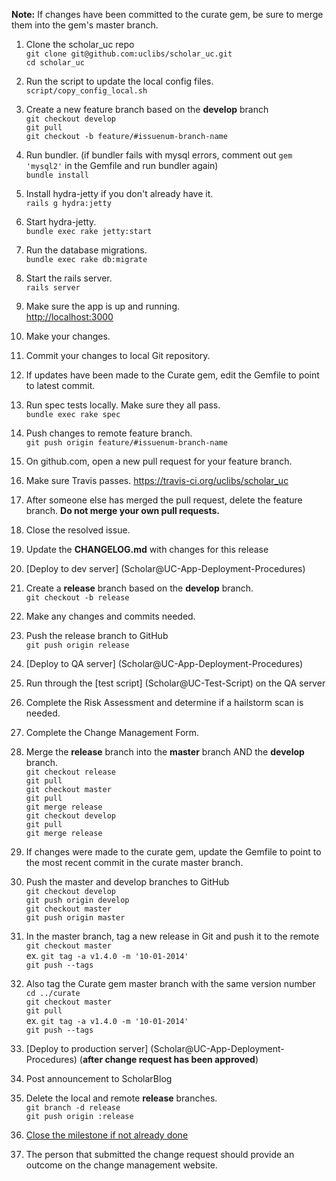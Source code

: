 **Note:** If changes have been committed to the curate gem, be sure to merge them into the gem's master branch.

1. Clone the scholar_uc repo<br />`git clone git@github.com:uclibs/scholar_uc.git`<br />`cd scholar_uc`

1. Run the script to update the local config files.<br />`script/copy_config_local.sh`

1. Create a new feature branch based on the **develop** branch<br />`git checkout develop`<br />`git pull`<br />`git checkout -b feature/#issuenum-branch-name`

1. Run bundler. (if bundler fails with mysql errors, comment out `gem 'mysql2'` in the Gemfile and run bundler again)<br />`bundle install`

1. Install hydra-jetty if you don't already have it.<br />`rails g hydra:jetty`

1. Start hydra-jetty.<br />`bundle exec rake jetty:start`

1. Run the database migrations.<br />`bundle exec rake db:migrate`

1. Start the rails server.<br />`rails server`

1. Make sure the app is up and running.<br />[http://localhost:3000](http://localhost:3000)

1. Make your changes.

1. Commit your changes to local Git repository.

1. If updates have been made to the Curate gem, edit the Gemfile to point to latest commit.

1. Run spec tests locally.  Make sure they all pass. <br />`bundle exec rake spec`

1. Push changes to remote feature branch. <br />`git push origin feature/#issuenum-branch-name`

1. On github.com, open a new pull request for your feature branch.

1. Make sure Travis passes. https://travis-ci.org/uclibs/scholar_uc

1. After someone else has merged the pull request, delete the feature branch.  **Do not merge your own pull requests.**

1. Close the resolved issue.

1. Update the **CHANGELOG.md** with changes for this release

1. [Deploy to dev server] (Scholar@UC-App-Deployment-Procedures)

1. Create a **release** branch based on the **develop** branch.<br />`git checkout -b release`

1. Make any changes and commits needed.

1. Push the release branch to GitHub<br />`git push origin release`

1. [Deploy to QA server] (Scholar@UC-App-Deployment-Procedures)

1. Run through the [test script] (Scholar@UC-Test-Script) on the QA server

1. Complete the Risk Assessment and determine if a hailstorm scan is needed.

1. Complete the Change Management Form.

1. Merge the **release** branch into the **master** branch AND the **develop** branch.<br />`git checkout release`<br />`git pull`<br />`git checkout master`<br />`git pull`<br />`git merge release`<br />`git checkout develop`<br />`git pull`<br />`git merge release`

1. If changes were made to the curate gem, update the Gemfile to point to the most recent commit in the curate master branch.

1. Push the master and develop branches to GitHub<br />`git checkout develop`<br />`git push origin develop`<br />`git checkout master`<br />`git push origin master`

1. In the master branch, tag a new release in Git and push it to the remote<br />`git checkout master`<br />ex. `git tag -a v1.4.0 -m '10-01-2014'`<br />`git push --tags`

1. Also tag the Curate gem master branch with the same version number<br />`cd ../curate`<br />`git checkout master`<br />`git pull`<br />ex. `git tag -a v1.4.0 -m '10-01-2014'`<br />`git push --tags`

1. [Deploy to production server] (Scholar@UC-App-Deployment-Procedures) (**after change request has been approved**)

1. Post announcement to ScholarBlog

1. Delete the local and remote **release** branches.<br />`git branch -d release`<br />`git push origin :release`

1. [Close the milestone if not already done](https://github.com/uclibs/scholar_uc/milestones)

1. The person that submitted the change request should provide an outcome on the change management website.
